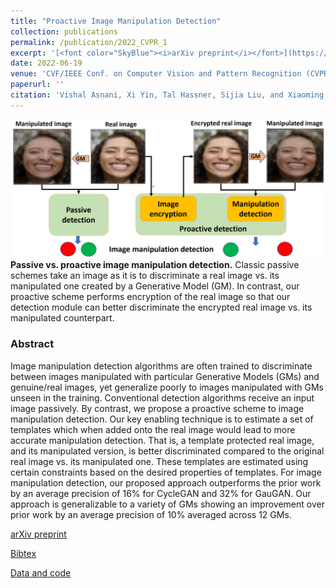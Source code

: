 ```yaml
---
title: "Proactive Image Manipulation Detection"
collection: publications
permalink: /publication/2022_CVPR_1
excerpt: '[<font color="SkyBlue"><i>arXiv preprint</i></font>](https://arxiv.org/abs/2203.15880)'
date: 2022-06-19
venue: 'CVF/IEEE Conf. on Computer Vision and Pattern Recognition (CVPR), New Orleans, LA'
paperurl: ''
citation: 'Vishal Asnani, Xi Yin, Tal Hassner, Sijia Liu, and Xiaoming Liu. <i> Proactive Image Manipulation Detection.</i> CVF/IEEE Conf. on Computer Vision and Pattern Recognition (CVPR), New Orleans, LA, 2022.'
---
```


<img src='../projects/ProactiveManipulationDetection/teaser.png'><br/>
<b>Passive vs. proactive image manipulation detection.</b> Classic passive schemes take an image as it is to discriminate a real image vs. its manipulated one created by a Generative Model (GM). In contrast, our proactive scheme performs encryption of the real image so that our detection module can better discriminate the encrypted real image vs. its manipulated counterpart.



### Abstract
Image manipulation detection algorithms are often trained to discriminate between images manipulated with particular Generative Models (GMs) and genuine/real images, yet generalize poorly to images manipulated with GMs unseen in the training. Conventional detection algorithms receive an input image passively. By contrast, we propose a proactive scheme to image manipulation detection. Our key enabling technique is to estimate a set of templates which when added onto the real image would lead to more accurate manipulation detection. That is, a template protected real image, and its manipulated version, is better discriminated compared to the original real image vs. its manipulated one. These templates are estimated using certain constraints based on the desired properties of templates. For image manipulation detection, our proposed approach outperforms the prior work by an average precision of 16% for CycleGAN and 32% for GauGAN. Our approach is generalizable to a variety of GMs showing an improvement over prior work by an average precision of 10% averaged across 12 GMs. 


[arXiv preprint](https://arxiv.org/abs/2203.15880)

[Bibtex](../projects/ProactiveManipulationDetection/BibTeX.txt)

[Data and code](https://www.github.com/vishal3477/proactive_IMD)
